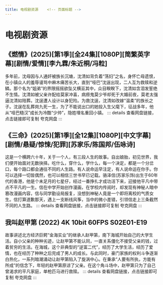```yaml
---
title: 电视剧资源    <!-- 页面标题 -->
---
```

# 电视剧资源 <!-- 页面标题 -->
## 《燃情》(2025)[第1季][全24集][1080P][简繁英字幕][剧情/爱情][李九霖/朱近桐/冯粒]
多年前，沈母因与人通奸被族长沉塘，沈清如背负着“荡妇”之名，身怀亡母遗恨，在小镇众人的羞辱谩骂中麻木痛苦长大，直到“哑巴”沈逞出现，二人互为救赎和逆鳞。那个名为“姐弟”的界限摇摇欲坠又横亘其中，众目睽睽下，沈清如含泪发誓绝不生情。沈清如被父亲许配给莫家冲喜，病痨鬼莫少爷却死于大婚前夜，莫老太强逼沈清如陪葬。沈逞遭人设计以身犯险。为救沈逞，沈清如改嫁“温柔”的族长之子。沈逞在乱葬岗九死一生，为了不能说出口的她投入生父麾下，征战多年，他从“哑巴糙汉”成长为冷酷“少帅”，隐姓埋名重回小镇。
::: details 查看网盘链接，点击链接即可复制
<ClickableCopy text="https://pan.quark.cn/s/83814444239f" successMessage="已复制夸克网盘链接到剪贴板！"/> 夸克网盘 <!-- text后输入夸克网盘链接 -->
:::
## 《三命》(2025)[第1季][全12集][1080P][中文字幕][剧情/悬疑/惊悚/犯罪][苏家乐/陈国邦/伍咏诗]
这是一个横跨六十年，关于一个人，有三段人生的故事。自出娘胎，初见世界，我们便开始面对无数抉择。吃什么，穿什么，学什么，每一个决定，都是一个分岔口，每个路口都会通往不同的人生路。有人说命运早注定，有人说命运在你手。你可以选择一切皆偶然，也可以相信三世书早已记载。骆泽信(苏家乐饰)出生于60年代的香港，他是个未足月的七星仔，经过一番挣扎才成功活下来，迎接他平凡中带点不平凡的一生。信在中学开始创作漫画，在学校内传阅时，却发现有神秘人暗中篡改漫画内容，信与同学勤设局报复，没想到神秘人竟是一个即将离校的气质女生。信打算道歉那天，遇上一支断线风筝，当中的微小差错，引领信走上三条截然不同的人生路。
::: details 查看网盘链接，点击链接即可复制
<ClickableCopy text="https://pan.quark.cn/s/d3313869a5d2" successMessage="已复制夸克网盘链接到剪贴板！"/> 夸克网盘 <!-- text后输入夸克网盘链接 -->
:::
## 我叫赵甲第 (2022) 4K 10bit 60FPS S02E01-E19
故事讲述北方经济巨鳄“金海实业”的继承人赵甲第，南下海城开始自己的大学生活。自小父亲的种种劣迹，让赵甲第不能认同，一直关系僵化不接受父亲的钱，过着贫穷的生活。在海城，这个非典型的“逆富二代”，经历了大学生活，经历了爱情，也在经历了种种之后完成了男人的成长。与此同时，豪门家族的权利斗争逐渐白热化，一系列暗潮涌动让赵甲第陷入了旋涡中心。在秉承“人要有所执，方能有所成”的信念下，年轻的赵甲第原谅了父亲。在这个角斗场中，赵甲第只为了自己曾渴求的平凡家庭，单枪匹马进行救赎。
::: details 查看网盘链接，点击链接即可复制
<ClickableCopy text="https://pan.quark.cn/s/080ded5b227b" successMessage="已复制夸克网盘链接到剪贴板！"/> 夸克网盘 <!-- text后输入夸克网盘链接 -->
:::
